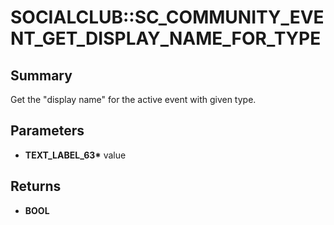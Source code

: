 # SOCIALCLUB::SC_COMMUNITY_EVENT_GET_DISPLAY_NAME_FOR_TYPE

## Summary
Get the "display name" for the active event with given type.

## Parameters
* **TEXT_LABEL_63\*** value

## Returns
* **BOOL**